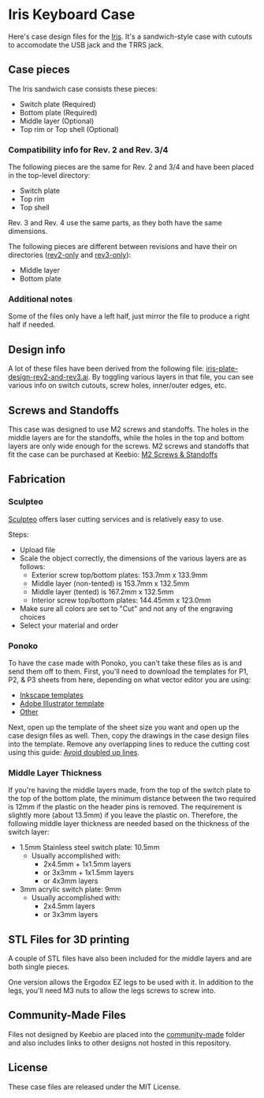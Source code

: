 Iris Keyboard Case
==================

Here's case design files for the [Iris](https://keeb.io/products/iris-keyboard-split-ergonomic-keyboard). It's a sandwich-style case with cutouts to accomodate the USB jack and the TRRS jack.

Case pieces
-----------
The Iris sandwich case consists these pieces:

- Switch plate (Required)
- Bottom plate (Required)
- Middle layer (Optional)
- Top rim or Top shell (Optional)

### Compatibility info for Rev. 2 and Rev. 3/4
The following pieces are the same for Rev. 2 and 3/4 and have been placed in the top-level directory:

- Switch plate
- Top rim
- Top shell

Rev. 3 and Rev. 4 use the same parts, as they both have the same dimensions.

The following pieces are different between revisions and have their on directories ([rev2-only](rev2-only/) and [rev3-only](rev3-only/)):
- Middle layer
- Bottom plate

### Additional notes
Some of the files only have a left half, just mirror the file to produce a right half if needed.

Design info
-----------
A lot of these files have been derived from the following file: [iris-plate-design-rev2-and-rev3.ai](iris-plate-design-rev2-and-rev3.ai). By toggling various layers in that file, you can see various info on switch cutouts, screw holes, inner/outer edges, etc.

Screws and Standoffs
--------------------
This case was designed to use M2 screws and standoffs. The holes in the middle layers are for the standoffs, while the holes in the top and bottom layers are only wide enough for the screws. M2 screws and standoffs that fit the case can be purchased at Keebio: [M2 Screws & Standoffs](https://keeb.io/products/m2-screws-and-standoffs)

Fabrication
-----------

### Sculpteo
[Sculpteo](https://www.sculpteo.com) offers laser cutting services and is relatively easy to use.

Steps:
- Upload file
- Scale the object correctly, the dimensions of the various layers are as follows:
    - Exterior screw top/bottom plates: 153.7mm x 133.9mm
    - Middle layer (non-tented) is 153.7mm x 132.5mm
    - Middle layer (tented) is 167.2mm x 132.5mm
    - Interior screw top/bottom plates: 144.45mm x 123.0mm
- Make sure all colors are set to "Cut" and not any of the engraving choices
- Select your material and order

### Ponoko
To have the case made with Ponoko, you can't take these files as is and send them off to them. First, you'll need to download the templates for P1, P2, & P3 sheets from here, depending on what vector editor you are using:

- [Inkscape templates](https://www.ponoko.com/starter-kits/inkscape)
- [Adobe Illustrator template](https://www.ponoko.com/starter-kits/adobe-illustrator)
- [Other](https://www.ponoko.com/make-and-sell/design-it-yourself)

Next, open up the template of the sheet size you want and open up the case design files as well. Then, copy the drawings in the case design files into the template. Remove any overlapping lines to reduce the cutting cost using this guide: [Avoid doubled up lines](http://support.ponoko.com/hc/en-us/articles/220289608-Avoid-doubled-up-blue-cutting-lines-in-your-designs).

### Middle Layer Thickness
If you're having the middle layers made, from the top of the switch plate to the top of the bottom plate, the minimum distance between the two required is 12mm if the plastic on the header pins is removed. The requirement is slightly more (about 13.5mm) if you leave the plastic on. Therefore, the following middle layer thickness are needed based on the thickness of the switch layer:

- 1.5mm Stainless steel switch plate: 10.5mm
    - Usually accomplished with:
        - 2x4.5mm + 1x1.5mm layers
        - or 3x3mm + 1x1.5mm layers
        - or 4x3mm layers
- 3mm acrylic switch plate: 9mm
    - Usually accomplished with:
        - 2x4.5mm layers
        - or 3x3mm layers

STL Files for 3D printing
-------------------------
A couple of STL files have also been included for the middle layers and are both single pieces.

One version allows the Ergodox EZ legs to be used with it. In addition to the legs, you'll need M3 nuts to allow the legs screws to screw into.

Community-Made Files
--------------------
Files not designed by Keebio are placed into the [community-made](community-made/) folder and also includes links to other designs not hosted in this repository.

License
-------
These case files are released under the MIT License.
